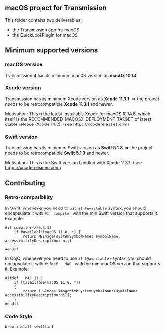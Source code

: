 ## macOS project for Transmission

This folder contains two deliverables:
  * the Transmission app for macOS
  * the QuickLookPlugin for macOS

## Minimum supported versions

### macOS version

Transmission 4 has its minimum macOS version as **macOS 10.13**.

### Xcode version

Transmission has its minimum Xcode version as **Xcode 11.3.1**.
=> the project needs to be retrocompatible **Xcode 11.3.1** and newer.

Motivation: This is the latest installable Xcode for macOS 10.14.6, which itself is the RECOMMENDED_MACOSX_DEPLOYMENT_TARGET of latest stable release (Xcode 14.2).
(see https://xcodereleases.com)

### Swift version

Transmission has its minimum Swift version as **Swift 5.1.3**.
=> the project needs to be retrocompatible **Swift 5.1.3** and newer.

Motivation: This is the Swift version bundled with Xcode 11.3.1.
(see https://xcodereleases.com)

## Contributing

### Retro-compatibility

In Swift, whenever you need to use `if #available` syntax, you should encapsulate it with `#if compiler` with the min Swift version that supports it. Example:
```
#if compiler(>=5.3.1)
    if #available(macOS 11.0, *) {
        return NSImage(systemSymbolName: symbolName, accessibilityDescription: nil)
    }
#endif
```     

In ObjC, whenever you need to use `if (@available)` syntax, you should encapsulate it with `#ifdef __MAC_` with the min macOS version that supports it. Example:
```
#ifdef __MAC_11_0
    if (@available(macOS 11.0, *))
    {
        return [NSImage imageWithSystemSymbolName:symbolName accessibilityDescription:nil];
    }
#endif
```

### Code Style

`brew install swiftlint`
